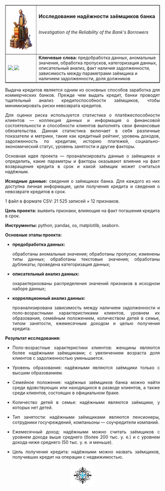 ﻿<table border="1" width="100%" cellpadding="40"><tbody>
  <tr>
    <td width="20%" align="center">
      <img src="https://github.com/georgiy-vasilevskiy/edu_projects_yandex_practicum/blob/main/pic/Investigation_of_the_Reliability_of_the_Bank's_Borrowers.png" height="150" width="150">
    </td>
    <td valign="top">
      <h3>Исследование надёжности заёмщиков банка</h3>
      <br><i>Investigation of the Reliability of the Bank's Borrowers</i>
    </td>
  </tr>
  <tr>
    <td>
      <a title="Использовать для просмотра Jupyter nbviewer" href="https://nbviewer.org/github/georgiy-vasilevskiy/edu_projects_yandex_practicum/blob/main/Investigation_of_the_Reliability_of_the_Bank's_Borrowers/Investigation_of_the_Reliability_of_the_Bank's_Borrowers.ipynb">
        <img src="https://img.shields.io/badge/Смотреть-ipynb-F37626">
      </a>
      <a title="Использовать для просмотра GitHub & BitBucket HTML Preview" href="https://htmlpreview.github.io/?https://github.com/georgiy-vasilevskiy/edu_projects_yandex_practicum/blob/main/Investigation_of_the_Reliability_of_the_Bank's_Borrowers/Investigation_of_the_Reliability_of_the_Bank's_Borrowers.html">
        <img src="https://img.shields.io/badge/Смотреть-html-54B231">
      </a>
    </td>
    <td>
      <b>Ключевые слова:</b> предобработка данных, аномальные значения, обработка пропусков, категоризация данных, описательный анализ, факт наличия задолженности, зависимость между параметрами заёмщика и наличием задолженности, доля должников
    </td>
  </tr>
</tbody></table>

<p align='justify'>Выдача кредитов является одним из основных способов заработка для коммерческих банков. Прежде чем выдать кредит, банки проводят тщательный анализ кредитоспособности заёмщиков, чтобы минимизировать риски невозврата кредитов.</p>

<p align='justify'>Для оценки риска используется статистика о платёжеспособности клиентов — коллекция данных и информация о финансовой состоятельности и способности клиентов выполнять свои финансовые обязательства. Данная статистика включает в себя различные показатели и метрики, такие как кредитный рейтинг, уровень доходов, задолженность по кредитам, историю платежей, социально-экономический статус, уровень занятости и другие факторы.</p>

<p align='justify'>Основная идея проекта &mdash; проанализировать данные о заёмщиках и определить, какие параметры и факторы оказывают влияние на факт возвращения кредита в срок и какой заёмщик может считаться надёжным.</p>

<p align='justify'><b>Исходные данные:</b> сведения о заёмщиках банка. Для каждого из них доступна личная информация, цели получения кредита и сведения о невозврате кредитов в срок.</p>

1 файл в формате CSV: 21 525 записей $\times$ 12 признаков.

**Цель проекта:** выявить признаки, влияющие на факт погашения кредита в срок.

**Инструменты:** python, pandas, os, matplotlib, seaborn.

**Основные этапы проекта:**
- <b>предобработка данных:</b> <p align='justify'>обработаны аномальные значения; обработаны пропуски; изменены типы данных; обработаны текстовые значения; обработаны дубликаты; проведена категоризация данных;</p>
- <b>описательный анализ данных:</b> <p align='justify'>охарактеризованы распределения значений признаков в исходном наборе данных;</p>
- <b>корреляционный анализ данных:</b> <p align='justify'>проанализирована зависимость между наличием задолженности и поло-возрастными характеристиками клиентов, уровнем их образования, семейным положением, количеством детей в семье, типом занятости, ежемесячным доходом и целью получения кредита.</p>

**Результат исследования:**
- <p align='justify'>Поло-возрастные характеристики клиентов: женщины являются более надёжными заёмщиками; с увеличением возраста доля клиентов с задолженностью уменьшается.</p>
- <p align='justify'>Уровень образования: надёжными являются заёмщики только с высшим образованием.</p>
- <p align='justify'>Семейное положение: надёжных заёмщиков банка можно найти среди вдовствующих или находящихся в разводе клиентов, а также среди клиентов, состоящих в официальном браке.</p>
- <p align='justify'>Количество детей в семье: надёжными являются заёмщики, у которых нет детей.</p>
- <p align='justify'>Тип занятости: надёжными заёмщиками являются пенсионеры, сотрудники госучреждений, компаньоны &mdash; соучредители компаний.</p>
- <p align='justify'>Ежемесячный доход: надёжными можно считать заёмщиков с уровнем дохода выше среднего (более 200 тыс. у. е.) и с уровнем дохода ниже среднего (50 тыс. у. е. и меньше).</p>
- <p align='justify'>Цель получения кредита: надёжными можно назвать заёмщиков, получивших кредит на операции с недвижимостью.</p>

<p align='center'><img src='https://github.com/georgiy-vasilevskiy/edu_projects_yandex_practicum/blob/main/pic/terminator.png' width=75></p>
